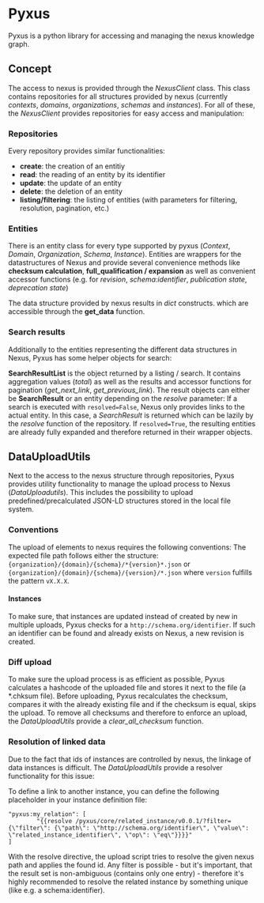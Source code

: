 # Pyxus
Pyxus is a python library for accessing and managing the nexus knowledge graph.

## Concept
The access to nexus is provided through the *NexusClient* class. This class contains repositories for all structures provided by nexus (currently *contexts*, 
*domains*, *organizations*, *schemas* and *instances*). For all of these, the *NexusClient* provides repositories for easy access and manipulation:

### Repositories
Every repository provides similar functionalities:

* **create**: the creation of an entitiy
* **read**: the reading of an entity by its identifier
* **update**: the update of an entity
* **delete**: the deletion of an entity
* **listing/filtering**: the listing of entities (with parameters for filtering, resolution, pagination, etc.)

### Entities
There is an entity class for every type supported by pyxus (*Context*, *Domain*, *Organization*, *Schema*, *Instance*).
Entities are wrappers for the datastructures of Nexus and provide several convenience methods like **checksum calculation**, **full_qualification / expansion** as well as convenient accessor functions (e.g. for *revision*, *schema:identifier*, *publication state*, *deprecation state*)

The data structure provided by nexus results in *dict* constructs. which are accessible through
the **get_data** function.


### Search results
Additionally to the entities representing the different data structures in Nexus, Pyxus has some helper objects for search:

**SearchResultList** is the object returned by a listing / search. It contains aggregation values (*total*) as well as the results and accessor functions for pagination (*get_next_link*, *get_previous_link*). The result objects can either be **SearchResult** or an entity depending on the *resolve* parameter: If a search is executed with ```resolved=False```, Nexus only provides links to the actual entity. In this case, a *SearchResult* is returned which can be lazily by the *resolve* function of the repository. If ```resolved=True```, the resulting entities are already fully expanded and therefore returned in their wrapper objects.


## DataUploadUtils
Next to the access to the nexus structure through repositories, Pyxus provides 
utility functionality to manage the upload process to Nexus (*DataUploadutils*). 
This includes the possibility to upload predefined/precalculated JSON-LD structures stored in the local file system.

### Conventions
The upload of elements to nexus requires the following conventions:
The expected file path follows either the structure:
```{organization}/{domain}/{schema}/*{version}*.json```
or  
```{organization}/{domain}/{schema}/{version}/*.json```
where ```version``` fulfills the pattern ```vX.X.X```.

#### Instances
To make sure, that instances are updated instead of created by new in multiple uploads,
Pyxus checks for a ```http://schema.org/identifier```. If such an identifier can be found and already exists on Nexus, a new revision is created.


### Diff upload
To make sure the upload process is as efficient as possible, Pyxus calculates a hashcode of the uploaded file and stores it next to the file (a *.chksum file). 
Before uploading, Pyxus recalculates the checksum, compares it with the already existing file and if the checksum is equal, skips the upload.
To remove all checksums and therefore to enforce an upload, the *DataUploadUtils* provide a *clear_all_checksum* function.


### Resolution of linked data
Due to the fact that ids of instances are controlled by nexus, the linkage of data instances is difficult.
The *DataUploadUtils* provide a resolver functionality for this issue:

To define a link to another instance, you can define the following placeholder in your instance definition file:

```
"pyxus:my_relation": [
        "{{resolve /pyxus/core/related_instance/v0.0.1/?filter={\"filter\": {\"path\": \"http://schema.org/identifier\", \"value\": \"related_instance_identifier\", \"op\": \"eq\"}}}}"
]
```
With the resolve directive, the upload script tries to resolve the given nexus path and applies the found id. Any filter is possible - but it's important,
that the result set is non-ambiguous (contains only one entry) - therefore it's highly recommended to resolve the related instance by 
something unique (like e.g. a schema:identifier).

